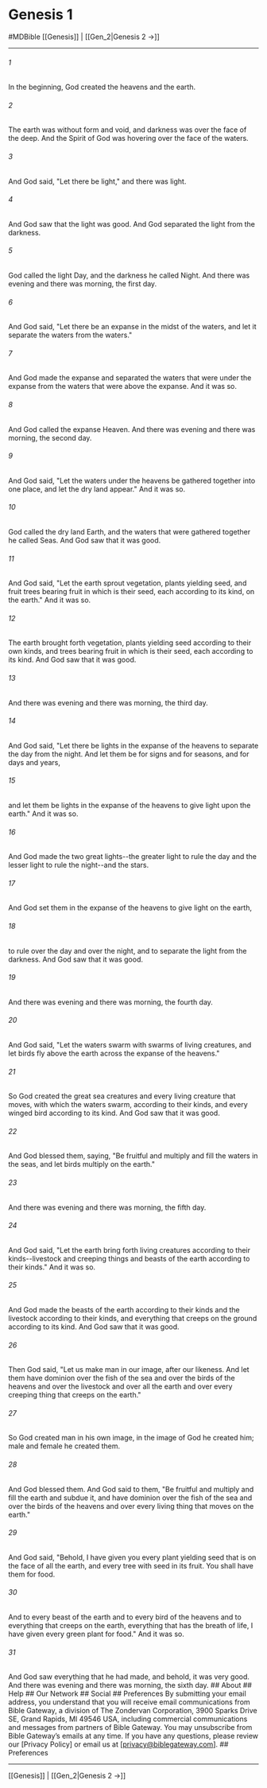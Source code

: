 # Genesis 1
#MDBible
[[Genesis]] | [[Gen_2|Genesis 2 →]]

***


###### 1 
In the beginning, God created the heavens and the earth. 

###### 2 
The earth was without form and void, and darkness was over the face of the deep. And the Spirit of God was hovering over the face of the waters. 

###### 3 
And God said, "Let there be light," and there was light. 

###### 4 
And God saw that the light was good. And God separated the light from the darkness. 

###### 5 
God called the light Day, and the darkness he called Night. And there was evening and there was morning, the first day. 

###### 6 
And God said, "Let there be an expanse in the midst of the waters, and let it separate the waters from the waters." 

###### 7 
And God made the expanse and separated the waters that were under the expanse from the waters that were above the expanse. And it was so. 

###### 8 
And God called the expanse Heaven. And there was evening and there was morning, the second day. 

###### 9 
And God said, "Let the waters under the heavens be gathered together into one place, and let the dry land appear." And it was so. 

###### 10 
God called the dry land Earth, and the waters that were gathered together he called Seas. And God saw that it was good. 

###### 11 
And God said, "Let the earth sprout vegetation, plants yielding seed, and fruit trees bearing fruit in which is their seed, each according to its kind, on the earth." And it was so. 

###### 12 
The earth brought forth vegetation, plants yielding seed according to their own kinds, and trees bearing fruit in which is their seed, each according to its kind. And God saw that it was good. 

###### 13 
And there was evening and there was morning, the third day. 

###### 14 
And God said, "Let there be lights in the expanse of the heavens to separate the day from the night. And let them be for signs and for seasons, and for days and years, 

###### 15 
and let them be lights in the expanse of the heavens to give light upon the earth." And it was so. 

###### 16 
And God made the two great lights--the greater light to rule the day and the lesser light to rule the night--and the stars. 

###### 17 
And God set them in the expanse of the heavens to give light on the earth, 

###### 18 
to rule over the day and over the night, and to separate the light from the darkness. And God saw that it was good. 

###### 19 
And there was evening and there was morning, the fourth day. 

###### 20 
And God said, "Let the waters swarm with swarms of living creatures, and let birds fly above the earth across the expanse of the heavens." 

###### 21 
So God created the great sea creatures and every living creature that moves, with which the waters swarm, according to their kinds, and every winged bird according to its kind. And God saw that it was good. 

###### 22 
And God blessed them, saying, "Be fruitful and multiply and fill the waters in the seas, and let birds multiply on the earth." 

###### 23 
And there was evening and there was morning, the fifth day. 

###### 24 
And God said, "Let the earth bring forth living creatures according to their kinds--livestock and creeping things and beasts of the earth according to their kinds." And it was so. 

###### 25 
And God made the beasts of the earth according to their kinds and the livestock according to their kinds, and everything that creeps on the ground according to its kind. And God saw that it was good. 

###### 26 
Then God said, "Let us make man in our image, after our likeness. And let them have dominion over the fish of the sea and over the birds of the heavens and over the livestock and over all the earth and over every creeping thing that creeps on the earth." 

###### 27 
So God created man in his own image, in the image of God he created him; male and female he created them. 

###### 28 
And God blessed them. And God said to them, "Be fruitful and multiply and fill the earth and subdue it, and have dominion over the fish of the sea and over the birds of the heavens and over every living thing that moves on the earth." 

###### 29 
And God said, "Behold, I have given you every plant yielding seed that is on the face of all the earth, and every tree with seed in its fruit. You shall have them for food. 

###### 30 
And to every beast of the earth and to every bird of the heavens and to everything that creeps on the earth, everything that has the breath of life, I have given every green plant for food." And it was so. 

###### 31 
And God saw everything that he had made, and behold, it was very good. And there was evening and there was morning, the sixth day. ## About ## Help ## Our Network ## Social ## Preferences By submitting your email address, you understand that you will receive email communications from Bible Gateway, a division of The Zondervan Corporation, 3900 Sparks Drive SE, Grand Rapids, MI 49546 USA, including commercial communications and messages from partners of Bible Gateway. You may unsubscribe from Bible Gateway&rsquo;s emails at any time. If you have any questions, please review our [Privacy Policy] or email us at [privacy@biblegateway.com]. ## Preferences

***

[[Genesis]] | [[Gen_2|Genesis 2 →]]
